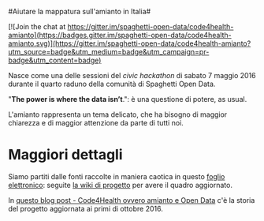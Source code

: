 
#Aiutare la mappatura sull'amianto in Italia#

[![Join the chat at https://gitter.im/spaghetti-open-data/code4health-amianto](https://badges.gitter.im/spaghetti-open-data/code4health-amianto.svg)](https://gitter.im/spaghetti-open-data/code4health-amianto?utm_source=badge&utm_medium=badge&utm_campaign=pr-badge&utm_content=badge)

Nasce come una delle sessioni del *civic hackathon* di sabato 7 maggio 2016 durante il quarto raduno della comunità di Spaghetti Open Data.

"**The power is where the data isn’t**.": è una questione di potere, as usual.

L'amianto rappresenta un tema delicato, che ha bisogno di maggior chiarezza e di maggior attenzione da parte di tutti noi. 

# Maggiori dettagli

Siamo partiti dalle fonti raccolte in maniera caotica in questo [foglio elettronico](https://docs.google.com/spreadsheets/d/1bjZMBwLJ3XL2HyTf3woZwfKqLdpSWfMw-c_84pWi5c4/edit#gid=0): seguite [la wiki di progetto](https://github.com/spaghetti-open-data/code4health-amianto/wiki) per avere il quadro aggiornato.

In [questo blog post - Code4Health ovvero amianto e Open Data](http://www.dagoneye.it/blog/2016/10/03/code4health-ovvero-amianto-e-open-data/) c'è la storia del progetto aggiornata ai primi di ottobre 2016.
